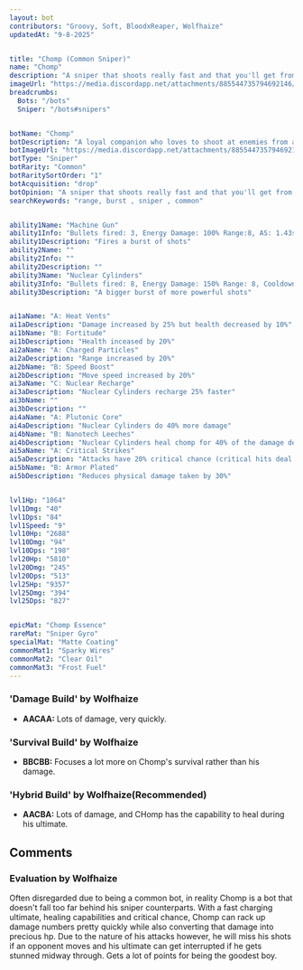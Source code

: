 ```yaml
---
layout: bot
contributors: "Groovy, Soft, BloodxReaper, Wolfhaize"
updatedAt: "9-8-2025"


title: "Chomp (Common Sniper)"
name: "Chomp"
description: "A sniper that shoots really fast and that you'll get from the very beginning. This is bot will teach you early on how damaging snipers can be if you protect them during battle.\n- Speciality: fast cooldown Ult, Lifesteal option\n- Note: simple enough for Recruits\n- Combos: Ult CD, Aggressive & Disruptive melees"
imageUrl: "https://media.discordapp.net/attachments/885544735794692146/885546877259513956/chomp.png"
breadcrumbs:
  Bots: "/bots"
  Sniper: "/bots#snipers"


botName: "Chomp"
botDescription: "A loyal companion who loves to shoot at enemies from a distance"
botImageUrl: "https://media.discordapp.net/attachments/885544735794692146/885546877259513956/chomp.png"
botType: "Sniper"
botRarity: "Common"
botRaritySortOrder: "1"
botAcquisition: "drop"
botOpinion: "A sniper that shoots really fast and that you'll get from the very beginning. This is bot will teach you early on how damaging snipers can be if you protect them during battle."
searchKeywords: "range, burst , sniper , common"


ability1Name: "Machine Gun"
ability1Info: "Bullets fired: 3, Energy Damage: 100% Range:8, AS: 1.43s"
ability1Description: "Fires a burst of shots"
ability2Name: ""
ability2Info: ""
ability2Description: ""
ability3Name: "Nuclear Cylinders"
ability3Info: "Bullets fired: 8, Energy Damage: 150% Range: 8, Cooldown: 9s"
ability3Description: "A bigger burst of more powerful shots"


ai1aName: "A: Heat Vents"
ai1aDescription: "Damage increased by 25% but health decreased by 10%"
ai1bName: "B: Fortitude"
ai1bDescription: "Health inceased by 20%"
ai2aName: "A: Charged Particles"
ai2aDescription: "Range increased by 20%"
ai2bName: "B: Speed Boost"
ai2bDescription: "Move speed increased by 20%"
ai3aName: "C: Nuclear Recharge"
ai3aDescription: "Nuclear Cylinders recharge 25% faster"
ai3bName: ""
ai3bDescription: ""
ai4aName: "A: Plutonic Core"
ai4aDescription: "Nuclear Cylinders do 40% more damage"
ai4bName: "B: Nanotech Leeches"
ai4bDescription: "Nuclear Cylinders heal chomp for 40% of the damage dealt"
ai5aName: "A: Critical Strikes"
ai5aDescription: "Attacks have 20% critical chance (critical hits deal double damage)"
ai5bName: "B: Armor Plated"
ai5bDescription: "Reduces physical damage taken by 30%"


lvl1Hp: "1064"
lvl1Dmg: "40"
lvl1Dps: "84"
lvl1Speed: "9"
lvl10Hp: "2688"
lvl10Dmg: "94"
lvl10Dps: "198"
lvl20Hp: "5810"
lvl20Dmg: "245"
lvl20Dps: "513"
lvl25Hp: "9357"
lvl25Dmg: "394"
lvl25Dps: "827"


epicMat: "Chomp Essence"
rareMat: "Sniper Gyro"
specialMat: "Matte Coating"
commonMat1: "Sparky Wires"
commonMat2: "Clear Oil"
commonMat3: "Frost Fuel"
---
```


### 'Damage Build' by Wolfhaize
- **AACAA:** Lots of damage, very quickly.

### 'Survival Build' by Wolfhaize
- **BBCBB:** Focuses a lot more on Chomp's survival rather than his damage.

### 'Hybrid Build' by Wolfhaize(Recommended)
- **AACBA:** Lots of damage, and CHomp has the capability to heal during his ultimate.

## Comments

### Evaluation by Wolfhaize
Often disregarded due to being a common bot, in reality Chomp is a bot that doesn't fall too far behind his sniper counterparts. With a fast charging ultimate, healing capabilities and critical chance, Chomp can rack up damage numbers pretty quickly while also converting that damage into precious hp. Due to the nature of his attacks however, he will miss his shots if an opponent moves and his ultimate can get interrupted if he gets stunned midway through. Gets a lot of points for being the goodest boy. 

